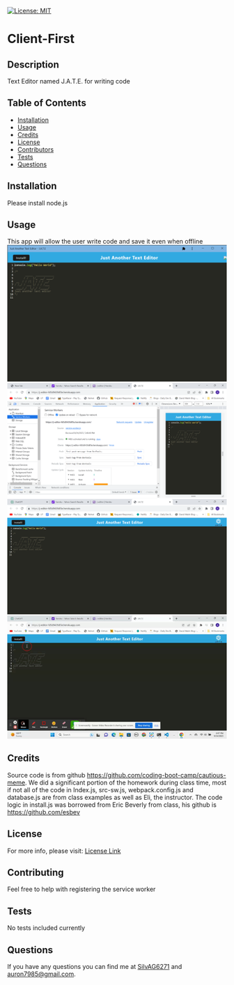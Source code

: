 
  [![License: MIT](https://img.shields.io/badge/License-MIT-yellow.svg)](https://opensource.org/licenses/MIT)

# Client-First


## Description
Text Editor named J.A.T.E. for writing code

## Table of Contents
- [Installation](#Installation)
- [Usage](#Usage)
- [Credits](#Credits)
- [License](#License)
- [Contributors](#Contributing)
- [Tests](#Tests)
- [Questions](#Questions)

## Installation
Please install node.js 
  
## Usage 
This app will allow the user write code and save it even when offline
![picture of J.A.T.E while installed and offline ](media/offlineJATE.png)
![picture of the activated service worker for J.A.T.E. ](media/JATEActivatedSW.png)
![picture of J.A.T.E. on Heroku ](media/JATEHeroku.png)
![](media\J.A.T.E..gif)



## Credits
Source code is from github https://github.com/coding-boot-camp/cautious-meme. We did a significant portion of the homework during class time, most if not all of the code in Index.js, src-sw.js, webpack.config.js and database.js are from class examples as well as Eli, the instructor. The code logic in install.js was borrowed from Eric Beverly from class, his github is https://github.com/esbev


## License 
For more info, please visit: [License Link](https://opensource.org/licenses/MIT)


## Contributing
Feel free to help with registering the service worker

## Tests 
No tests included currently

## Questions 
If you have any questions you can find me at [SilvAG6271](https://github.com/SilvAG6271) and <a href="mailto:auron7985@gmail.com">auron7985@gmail.com</a>.
